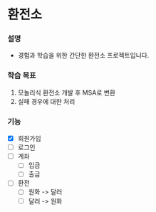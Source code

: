# 환전소
### 설명
- 경험과 학습을 위한 간단한 환전소 프로젝트입니다.
### 학습 목표
1. 모놀리식 환전소 개발 후 MSA로 변환
2. 실패 경우에 대한 처리
### 기능
- [x] 회원가입
- [ ] 로그인
- [ ] 계좌
  - [ ] 입금
  - [ ] 출금
- [ ] 환전
  - [ ] 원화 -> 달러
  - [ ] 달러 -> 원화